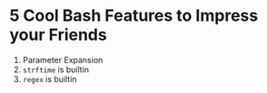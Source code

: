 # 5 Cool Bash Features to Impress your Friends

1. Parameter Expansion
2. `strftime` is builtin
3. `regex` is builtin
